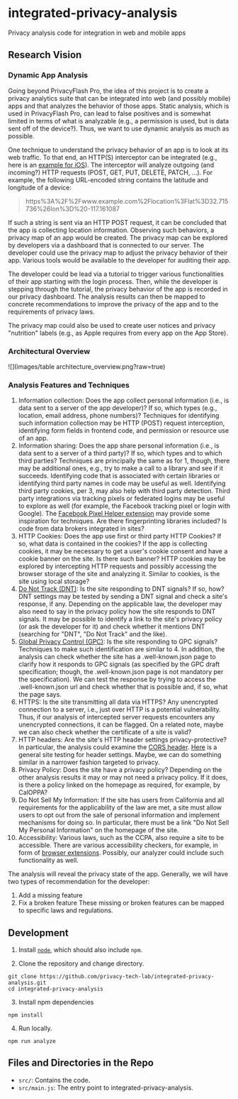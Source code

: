 # integrated-privacy-analysis

Privacy analysis code for integration in web and mobile apps

## Research Vision

### Dynamic App Analysis

Going beyond PrivacyFlash Pro, the idea of this project is to create a privacy analytics suite that can be integrated into web (and possibly mobile) apps and that analyzes the behavior of those apps. Static analysis, which is used in PrivacyFlash Pro, can lead to false positives and is somewhat limited in terms of what is analyzable (e.g., a permission is used, but is data sent off of the device?). Thus, we want to use dynamic analysis as much as possible.

One technique to understand the privacy behavior of an app is to look at its web traffic. To that end, an HTTP(S) interceptor can be integrated (e.g., here is an [example for iOS](https://blog.codavel.com/how-to-intercept-http-requests-on-an-ios-app)). The interceptor will analyze outgoing (and incoming?) HTTP requests (POST, GET, PUT, DELETE, PATCH, ...). For example, the following URL-encoded string contains the latitude and longitude of a device:

> https%3A%2F%2Fwww.example.com%2Flocation%3Flat%3D32.715736%26lon%3D%20-117.161087

If such a string is sent via an HTTP POST request, it can be concluded that the app is collecting location information. Observing such behaviors, a privacy map of an app would be created. The privacy map can be explored by developers via a dashboard that is connected to our server. The developer could use the privacy map to adjust the privacy behavior of their app. Various tools would be available to the developer for auditing their app.

The developer could be lead via a tutorial to trigger various functionalities of their app starting with the login process. Then, while the developer is stepping through the tutorial, the privacy behavior of the app is recorded in our privacy dashboard. The analysis results can then be mapped to concrete recommendations to improve the privacy of the app and to the requirements of privacy laws.

The privacy map could also be used to create user notices and privacy "nutrition" labels (e.g., as Apple requires from every app on the App Store).

### Architectural Overview

![](images/table architecture_overview.png?raw=true)

### Analysis Features and Techniques

1. Information collection: Does the app collect personal information (i.e., is data sent to a server of the app developer)? If so, which types (e.g., location, email address, phone numbers)? Techniques for identifying such information collection may be HTTP (POST) request interception, identifying form fields in frontend code, and permission or resource use of an app.
2. Information sharing: Does the app share personal information (i.e., is data sent to a server of a third party)? If so, which types and to which third parties? Techniques are principally the same as for 1, though, there may be additional ones, e.g., try to make a call to a library and see if it succeeds. Identifying code that is associated with certain libraries or identifying third party names in code may be useful as well. Identifying third party cookies, per 3, may also help with third party detection. Third party integrations via tracking pixels or federated logins may be useful to explore as well (for example, the Facebook tracking pixel or login with Google). The [Facebook Pixel Helper extension](https://chrome.google.com/webstore/detail/facebook-pixel-helper/fdgfkebogiimcoedlicjlajpkdmockpc) may provide some inspiration for techniques. Are there fingerprinting libraries included? Is code from data brokers integrated in sites?
3. HTTP Cookies: Does the app use first or third party HTTP Cookies? If so, what data is contained in the cookies? If the app is collecting cookies, it may be necessary to get a user's cookie consent and have a cookie banner on the site. Is there such banner? HTTP cookies may be explored by intercepting HTTP requests and possibly accessing the browser storage of the site and analyzing it. Similar to cookies, is the site using local storage?
4. [Do Not Track (DNT)](https://en.wikipedia.org/wiki/Do_Not_Track): Is the site responding to DNT signals? If so, how? DNT settings may be tested by sending a DNT signal and check a site's response, if any. Depending on the applicable law, the developer may also need to say in the privacy policy how the site responds to DNT signals. It may be possible to identify a link to the site's privacy policy (or ask the developer for it) and check whether it mentions DNT (searching for "DNT", "Do Not Track" and the like).
5. [Global Privacy Control (GPC)](https://globalprivacycontrol.github.io/gpc-spec/): Is the site responding to GPC signals? Techniques to make such identification are similar to 4. In addition, the analysis can check whether the site has a .well-known.json page to clarify how it responds to GPC signals (as specified by the GPC draft specification; though, the .well-known.json page is not mandatory per the specification). We can test the response by trying to access the .well-known.json url and check whether that is possible and, if so, what the page says.
6. HTTPS: Is the site transmitting all data via HTTPS? Any unencrypted connection to a server, i.e., just over HTTP is a potential vulnerability. Thus, if our analysis of intercepted server requests encounters any unencrypted connections, it can be flagged. On a related note, maybe we can also check whether the certificate of a site is valid?
7. HTTP headers: Are the site's HTTP header settings privacy-protective? In particular, the analysis could examine the [CORS header](https://en.wikipedia.org/wiki/Cross-origin_resource_sharing). [Here](https://securityheaders.com/) is a general site testing for header settings. Maybe, we can do something similar in a narrower fashion targeted to privacy.
8. Privacy Policy: Does the site have a privacy policy? Depending on the other analysis results it may or may not need a privacy policy. If it does, is there a policy linked on the homepage as required, for example, by CalOPPA?
9. Do Not Sell My Information: If the site has users from California and all requirements for the applicability of the law are met, a site must allow users to opt out from the sale of personal information and implement mechanisms for doing so. In particular, there must be a link "Do Not Sell My Personal Information" on the homepage of the site.
10. Accessibility: Various laws, such as the CCPA, also require a site to be accessible. There are various accessibility checkers, for example, in form of [browser extensions](https://chrome.google.com/webstore/detail/siteimprove-accessibility/efcfolpjihicnikpmhnmphjhhpiclljc). Possibly, our analyzer could include such functionality as well.

The analysis will reveal the privacy state of the app. Generally, we will have two types of recommendation for the developer:
1. Add a missing feature
2. Fix a broken feature
These missing or broken features can be mapped to specific laws and regulations.


## Development

1. Install [`node`](https://nodejs.org/en/download/), which should also include `npm`.

2. Clone the repository and change directory.

```
git clone https://github.com/privacy-tech-lab/integrated-privacy-analysis.git
cd integrated-privacy-analysis
```

3. Install npm dependencies

```
npm install
```

4. Run locally.

```
npm run analyze
```

## Files and Directories in the Repo

- `src/`: Contains the code.
- `src/main.js`: The entry point to integrated-privacy-analysis.
